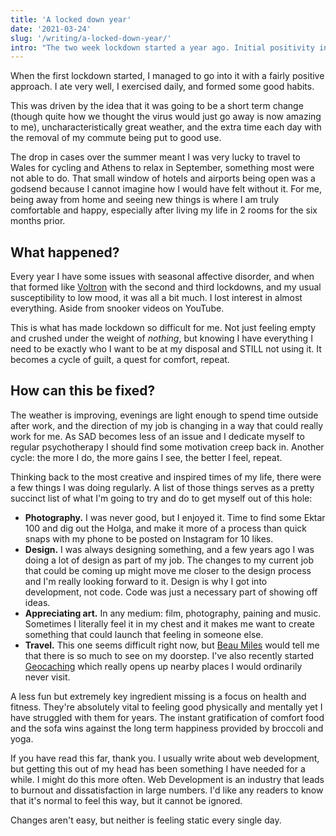 ```yaml
---
title: 'A locked down year'
date: '2021-03-24'
slug: '/writing/a-locked-down-year/'
intro: "The two week lockdown started a year ago. Initial positivity in my actions didn't last and continue to be absent."
---
```


When the first lockdown started, I managed to go into it with a fairly positive approach. I ate very well, I exercised daily, and formed some good habits.

This was driven by the idea that it was going to be a short term change (though quite how we thought the virus would just go away is now amazing to me), uncharacteristically great weather, and the extra time each day with the removal of my commute being put to good use.

The drop in cases over the summer meant I was very lucky to travel to Wales for cycling and Athens to relax in September, something most were not able to do. That small window of hotels and airports being open was a godsend because I cannot imagine how I would have felt without it. For me, being away from home and seeing new things is where I am truly comfortable and happy, especially after living my life in 2 rooms for the six months prior.

## What happened?

Every year I have some issues with seasonal affective disorder, and when that formed like [Voltron](https://www.youtube.com/watch?v=tZZv5Z2Iz_s) with the second and third lockdowns, and my usual susceptibility to low mood, it was all a bit much. I lost interest in almost everything. Aside from snooker videos on YouTube.

This is what has made lockdown so difficult for me. Not just feeling empty and crushed under the weight of _nothing_, but knowing I have everything I need to be exactly who I want to be at my disposal and STILL not using it. It becomes a cycle of guilt, a quest for comfort, repeat.

## How can this be fixed?

The weather is improving, evenings are light enough to spend time outside after work, and the direction of my job is changing in a way that could really work for me. As SAD becomes less of an issue and I dedicate myself to regular psychotherapy I should find some motivation creep back in. Another cycle: the more I do, the more gains I see, the better I feel, repeat.

Thinking back to the most creative and inspired times of my life, there were a few things I was doing regularly. A list of those things serves as a pretty succinct list of what I'm going to try and do to get myself out of this hole:

- **Photography.** I was never good, but I enjoyed it. Time to find some Ektar 100 and dig out the Holga, and make it more of a process than quick snaps with my phone to be posted on Instagram for 10 likes.
- **Design.** I was always designing something, and a few years ago I was doing a lot of design as part of my job. The changes to my current job that could be coming up might move me closer to the design process and I'm really looking forward to it. Design is why I got into development, not code. Code was just a necessary part of showing off ideas.
- **Appreciating art.** In any medium: film, photography, paining and music. Sometimes I literally feel it in my chest and it makes me want to create something that could launch that feeling in someone else.
- **Travel.** This one seems difficult right now, but [Beau Miles](https://www.youtube.com/watch?v=R-Zyud8xh2c) would tell me that there is so much to see on my doorstep. I've also recently started [Geocaching](https://www.geocaching.com/play) which really opens up nearby places I would ordinarily never visit.

A less fun but extremely key ingredient missing is a focus on health and fitness. They're absolutely vital to feeling good physically and mentally yet I have struggled with them for years. The instant gratification of comfort food and the sofa wins against the long term happiness provided by broccoli and yoga.

If you have read this far, thank you. I usually write about web development, but getting this out of my head has been something I have needed for a while. I might do this more often. Web Development is an industry that leads to burnout and dissatisfaction in large numbers. I'd like any readers to know that it's normal to feel this way, but it cannot be ignored.

Changes aren't easy, but neither is feeling static every single day.

